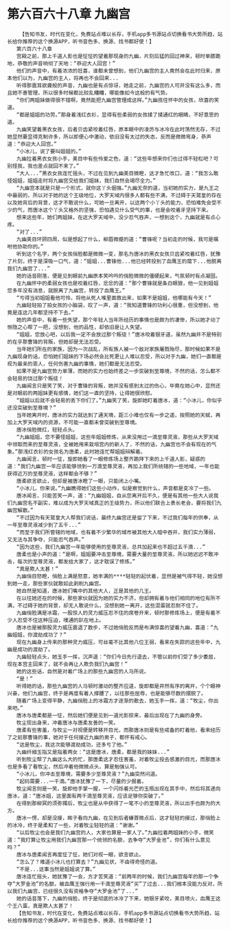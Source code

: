 # 第六百六十八章 九幽宫
        【告知书友，时代在变化，免费站点难以长存，手机app多书源站点切换看书大势所趋，站长给你推荐的这个换源APP，听书音色多、换源、找书都好使！】
       第六百六十八章
       宫殿之前，那上千道人影也是怔怔的望着那现身的九幽，片刻后猛的回过神来，顿时单膝跪地，恭敬的声音响彻了天地：“恭迎大人回宫！”
       他们的声音中，有着浓浓的狂喜，谁都未曾想到，他们九幽宫的主人竟然会在此时归来，原本他们以为，九幽宫的主人，将再也不会回来...
       听得那震耳欲聋般的声音，九幽也是有点惊讶，她走之前，九幽宫的人可并没有这么多，而且她不善管理，所以很多时候都比较乱糟糟，哪能像如今这般的有气势。
       “你们两姐妹做得很不错啊，竟然能把九幽宫管理成这样。”九幽揽住怀中的女孩，欣喜的笑道。
       “都是姐姐的功劳。”那身着浅红衣衫，显得有些柔弱的女孩揉了揉通红的眼睛，不好意思的道。
       九幽笑望着黑衣女孩，后者贝齿紧咬着红唇，原本眼中的凌厉与冰冷在此时荡然无存，不过她显然要显得克制许多，所以即便心中激动，依旧没有太过的失态，反而是微微弯身，恭声道：“恭迎大人回宫。”
       “小冰儿，说了要叫姐姐的。”
       九幽拉着黑衣女孩小手，美目中有些怜爱之色，道：“这些年想来你们也过得不轻松吧？可别怪我，我也差点就回不来了。”
       “大人...”黑衣女孩连忙摇头，不过在见到九幽美目微瞪，这才急忙改口，道：“我怎么敢怪姐姐，姐姐走时将九幽宫交给我们姐妹，我们自然会竭尽全力。”
       “九幽宫本就是只是一个形式，就你这丫头倔强。”九幽无奈的道，当初她的实力，是九王之中最弱的，所以对于她的这个王级地位，大罗天域内很多人都有些不满，不过碍于天鹫皇的存在以及她背后的背景，这才不敢说什么，可她一旦离开，以这两个小丫头的能力，恐怕难免会受不少的气，而唐冰这个丫头又格外的坚强，恐怕遇见什么受气的事，也是会咬着牙坚持下来。
       想来这些年，她们两姐妹，在这大罗天域中，没少忍气吞声，一想到这个，九幽就是有点心疼。
       “对了...”
       九幽美目环顾四周，似是想起了什么，柳眉微蹙的道：“曹锋呢？当初走的时候，我可是嘱咐他协助你的。”
       听到这个名字，两个女孩俏脸都是微微一变，那名为唐冰的黑衣女孩贝齿紧咬着红唇，犹豫了片刻，终于是深吸一口气，道：“姐姐...曹锋他...他已经转投到了血鹰王的麾下...他脱离我们九幽宫了...”
       她的话音刚落，便是见到眼前九幽原本笑吟吟的俏脸微微的僵硬起来，气氛顿时有点凝固。
       在九幽怀中的柔弱女孩也是咬着红唇，忿忿的道：“那个曹锋就是条白眼狼，他一见到姐姐您多年没有消息，就脱离了九幽宫，转投了血鹰王。”
       “亏得当初姐姐看他可怜，将他从死人堆里面救出来，如果不是姐姐，他哪能有今天！”
       九幽轻轻拍了拍女孩的小脑袋，叹了一声，道：“我知道曹锋的功利心很重，但没想到，他竟是连这几年都坚持不下去。”
       她的声音中，有着一些失望，那个年轻人当年所经历的事情也是颇为的凄惨，所以她才动了恻隐之心帮了一把，没想到，他的品性，却依旧是让人失望。
       “姐姐，您放心吧，以后我一定不会放过那个叛徒！”唐冰咬着银牙道，虽然九幽并不是特别的在乎那曹锋的背叛，但她却是无法忍受。
       当年她们所在的家族，因为一次战乱，所有族人被一个敌对家族屠戮殆尽，那时候如果不是九幽现身的话，恐怕她们姐妹的下场必然会比死更让人难以忍受，所以对于九幽，她们一直都是视为最亲的恩人，任何伤害九幽的事情，她们都是无法忍受。
       如果不是九幽宫势力单薄，而她的实力也始终差之一步突破到至尊境，不然的话，怎么都不会轻易的饶过那个叛徒！
       九幽闻言只是笑了笑，对于曹锋的背叛，她并没有感到太过的伤心，毕竟在她心中，显然还是对眼前的两姐妹更有感情，她们这一直的坚持，让得她很欣慰。
       “姐姐以后就不会轻易的丢下你们了。”九幽笑了笑，旋即她盯着唐冰，道：“小冰儿，你似乎还没突破到至尊境？”
       当年她离开时，唐冰的实力就达到了通天境，距三小难也仅有一步之遥，按照她的天赋，再加上大罗天域内的资源，不可能一直都未曾突破到至尊境。
       唐冰俏脸微红，轻轻点头。
       “九幽姐姐，您不要怪姐姐，这些年姐姐修炼，从来没用过一滴至尊灵液，那些从大罗天域中领取而来的至尊灵液，全被她用来栽培宫内的新人了，不然的话，九幽宫也不会有现在的气象。”那浅红衣衫的女孩名为唐柔，此时她连忙帮姐姐辩解着。
       九幽闻言，顿时一怔，旋即她看了一眼修炼场上整齐跪拜下来的上千道人影，疑惑的道：“我们九幽宫一年应该能够领到一万滴至尊灵液，再加上我们所统辖的一些地域，一年也能获得近万的至尊灵液，这样都会不够？”
       唐柔欲言欲止，但却是被唐冰瞪了一眼，只能闭上小嘴。
       “小冰儿，你来说。”九幽瞧得她们这些小动作，似是察觉到什么，声音都是变冷了一些。
       唐冰闻言，只能苦笑一声，道：“九幽姐姐，自从您离开后不久，便是有其他一些大人说我们九幽宫名不副实，难以成为大罗天域真正的王级势力，所以他们联合上表长老会，要将我们九幽宫解散。”
       “不过因为有天鹫皇大人帮我们说话，最终九幽宫还是留了下来，不过我们每年的供奉，从一年至尊灵液减少到了五千...”
       “而至于我们所管辖的地域，也有着不少繁华的城市被其他大人暗中吞并，我们实力薄弱，又无法与其争夺，只能忍气吞声。”
       “因为这些，我们九幽宫一年能够使用的至尊灵液，总共加起来也不超过五千滴...”
       唐柔也是小声的道：“是啊，姐姐要冲击至尊境，需要大量的至尊灵液，所以她迟迟不敢冲击，每次的至尊灵液，都发给大家了，这才耽误了修炼。”
       “真是欺人太甚！”
       九幽俏目怒瞪，俏脸上满是怒意，她丰满的****轻轻的起伏着，显然是被气得不轻，她没想到她一走，那些家伙就敢如此剥削九幽宫。
       她自然是知道，唐冰她们嘴中的其他大人，正是其他的几王。
       在以往她还在的时候，那些家伙就因为她的实力不济，但却拥有着与他们相同的地位有所不满，不过碍于她的背景，却无人敢说什么，没想到她一离开，这些混蛋就忍耐不住了。
       九幽俏脸满是冰霜，一股惊人的灵力威压忍不住的席卷开来，顿时那修炼场上，便是有着不少人忍受不住这种压迫，噗通的趴在地上。
       唐冰也是被那股灵力威压震退了数步，不过她俏脸反而是布满惊喜的望着九幽，喜道：“九幽姐姐，你渡劫成功了？”
       现在九幽身上传来的那种灵力威压，可丝毫不比其他八位王弱，看来在失踪的这些年中，九幽是成功的渡劫了。
       九幽轻轻点头，她玉手一挥，沉声道：“你们今日先行退去，不管以前你们受了多少委屈，现在本宫主回来了，就不会再让人欺负我们九幽宫！”
       她的这些话，自然是对着广场上的那些九幽宫的人马所说。
       “是！”
       听得她的话，那些九幽宫的人马顿时激动的整齐应道，旋即都是井然有序的离开，个个眼神兴奋，他们九幽宫，终于是再度有着人撑腰了，以往那些屈辱，也是能够尽数的摆脱了。
       随着广场上变得平静，九幽俏脸上的冰霜方才逐渐的散去，她玉手一挥，道：“牧尘，你出来吧。”
       唐冰与唐柔都是一怔，然后她们便是见到一道光影掠来，最后出现在了九幽的身旁。
       牧尘现出身来，冲着唐冰与唐柔友善的一笑。
       唐柔有些害羞，与牧尘一对视便是转移开目光，而那唐冰则是有些戒备的盯着他，看来经历了之前那曹锋的事，她对于任何接近九幽的男子，都怀有戒心。
       “这是牧尘，我这次能够渡劫成功，还多亏了他。”
       九幽纤细玉指又是指着两女：“这是唐冰，唐柔，都是我的妹妹...”
       听到牧尘帮了九幽这么大的忙，那唐柔这才忍住害羞，对着牧尘投去感激的目光，而那唐冰也是多看了看牧尘，然后冲着他微微点头，算是勉强认可。
       “小冰儿，你冲击至尊境，需要多少至尊灵液？”九幽突然问道。
       “起码需要...一千滴。”唐冰犹豫了一下，尽量的少报着。
       牧尘闻言则是一笑，旋即他手掌一握，一个闪烁着光芒的玉瓶出现在其手中，然后将其递向唐冰，道：“唐冰姐，这里面有两千滴至尊灵液，应该足够你突破了。”
       在得到那柳冥的须弥镯后，牧尘也是从中获得了一笔不小的至尊灵液，所以出手也颇为的大方。
       唐冰一愣，却是没接，眸子看向九幽，在见到后者螓首微点后，这才轻轻的接过，那俏脸上的冰冷，终于是柔和了一些，对着牧尘轻轻的道：“谢谢。”
       “以后牧尘也会是我们九幽宫的人，大家也算是一家人了。”九幽拉着两姐妹的小手，微笑道：“我打算让牧尘用我们九幽宫那一个统领的名额，去争夺“大罗金池”，你们有什么意见吗？”
       唐冰与唐柔闻言再度怔了怔，她们对视一眼，欲言欲止。
       “怎么了？难道小冰儿也打算去？”九幽见状，不由得奇怪的道。
       “不是...这事当然是姐姐说了算。”
       唐冰连忙摇头，她犹豫了一会，方才苦笑道：“前两年的时候，我们九幽宫每年的那一个争夺“大罗金池”的名额，被血鹰王强行用一千滴至尊灵液“买”了过去...我们根本没能力反对，所以我们九幽宫，已经很久没有资格争夺“大罗金池”了...”
       她的话音落下，九幽的俏脸，终于是彻底的冰冷了下来，她银牙紧咬，美目喷火，血鹰王这个王八蛋，真是欺人太甚了！
       【告知书友，时代在变化，免费站点难以长存，手机app多书源站点切换看书大势所趋，站长给你推荐的这个换源APP，听书音色多、换源、找书都好使！】